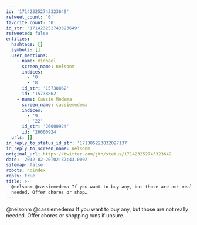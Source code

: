 ```yaml
---
id: '171423252743323649'
retweet_count: '0'
favorite_count: '0'
id_str: '171423252743323649'
retweeted: false
entities:
  hashtags: []
  symbols: []
  user_mentions:
    - name: michael
      screen_name: nelsonm
      indices:
        - '0'
        - '8'
      id_str: '15738862'
      id: '15738862'
    - name: Cassie Medema
      screen_name: cassiemedema
      indices:
        - '9'
        - '22'
      id_str: '26000924'
      id: '26000924'
  urls: []
in_reply_to_status_id_str: '171385223832027137'
in_reply_to_screen_name: nelsonm
original_url: https://twitter.com/jth/status/171423252743323649
date: '2012-02-20T02:37:43.000Z'
sitemap: false
robots: noindex
reply: true
title: >-
  @nelsonm @cassiemedema If you want to buy any, but those are not really
  needed. Offer chores or shop…
---
```


@nelsonm @cassiemedema If you want to buy any, but those are not really needed. Offer chores or shopping runs if unsure.